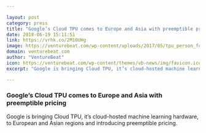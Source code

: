 ```yaml
---

layout: post
category: press
title: "Google’s Cloud TPU comes to Europe and Asia with preemptible pricing"
date: 2018-06-19 15:11:51
link: https://vrhk.co/2M1OUHg
image: https://venturebeat.com/wp-content/uploads/2017/05/tpu_person_forwebonly_final.jpg?fit=2000%2C1333&strip=all
domain: venturebeat.com
author: "VentureBeat"
icon: https://venturebeat.com/wp-content/themes/vb-news/img/favicon.ico
excerpt: "Google is bringing Cloud TPU, it’s cloud-hosted machine learning hardware, to European and Asian regions and introducing preemptible pricing. "

---
```


### Google’s Cloud TPU comes to Europe and Asia with preemptible pricing

Google is bringing Cloud TPU, it’s cloud-hosted machine learning hardware, to European and Asian regions and introducing preemptible pricing. 